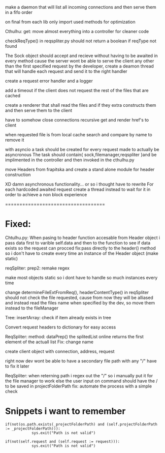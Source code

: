 
make a daemon that will list all incoming connections and then serve them
in a fifo order 


on final from each lib only import used methods for optimization

Cthulhu: get: move almost everything into a controller for cleaner code

checkReqType() in reqspliter.py should not return a boolean if reqType not found


The Sock object should accept and recieve without having to be awaited in every method 
cause the server wont be able to serve the client any other than the first 
specified request by the developer, create a deamon thread that will handle each request 
and send it to the right handler

create a request error handler and a logger

add a timeout if the client does not request the rest of the files that are cached

create a renderer that shall read the files and if they extra constructs them and then serve them to the client

have to somehow close connections
recursive get and render href's to client


when requested file is from local cache search and compare by name to remove it

with asyncio a task should be created for every request made to actually be asyncronous The task should contain{
	sock,filemanager,reqspliter 
}and be implimented in the controller and then invoked in the cthulhu.py

move Headers from frapitska and create a stand alone module for header construction

XD damn asynchronous functionality... or so i thought have to rewrite
For each hardcoded awaited request create a thread instead to wait for it
in order to achieve a non block experience

===================================
# Fixed:

Chtulhu.py: When pasing to header function accesable from Header object i pass data first to varible self.data and then to the function to see if data exists so the request can procced
fix:pass directly to the header() method so i don't have to create every time an instance of the Header object (make static)

reqSpliter: prep2: remake regex

make most objects static so i dont have to handle so much instances every time

change determineFileExtFromReq(), headerContentType() in reqSpliter should not check the file requested, cause from now they 
will be alliased and instead read the files name when specified by the dev, so move them instead to the fileManager

Tree: insertArray: check if item already exists in tree

Convert request headers to dictionary for easy access

ReqSpliter: method: dataPrep() the splitedList online returns the first element of the actuall list
Fix: change name

create client object with connection, address, request

right now dev wont be able to have a secondary file path with any "/" have to fix it later

ReqSpliter: when reterning path i regex out the "/" so i manually put it for the file manager to work
else the user input on command should have the / to be saved in projectFolderPath 
fix: automate the process with a simple check


# Snippets i want to remember
```
if(not(os.path.exists(_projectFolderPath) and (self.projectFolderPath := _projectFolderPath))):
			sys.exit("Path is not valid")
```
```
if(not(self.request and (self.request := request))):
			sys.exit("Path is not valid")
```
